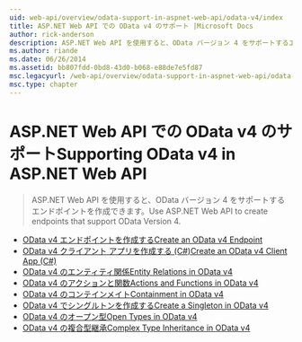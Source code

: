 ```yaml
---
uid: web-api/overview/odata-support-in-aspnet-web-api/odata-v4/index
title: ASP.NET Web API での OData v4 のサポート |Microsoft Docs
author: rick-anderson
description: ASP.NET Web API を使用すると、OData バージョン 4 をサポートするエンドポイントを作成できます。
ms.author: riande
ms.date: 06/26/2014
ms.assetid: bb807fdd-0bd8-43d0-b068-e88de7e5fd87
msc.legacyurl: /web-api/overview/odata-support-in-aspnet-web-api/odata-v4
msc.type: chapter
---
```

<a name="supporting-odata-v4-in-aspnet-web-api"></a><span data-ttu-id="f9d0e-103">ASP.NET Web API での OData v4 のサポート</span><span class="sxs-lookup"><span data-stu-id="f9d0e-103">Supporting OData v4 in ASP.NET Web API</span></span>
====================
> <span data-ttu-id="f9d0e-104">ASP.NET Web API を使用すると、OData バージョン 4 をサポートするエンドポイントを作成できます。</span><span class="sxs-lookup"><span data-stu-id="f9d0e-104">Use ASP.NET Web API to create endpoints that support OData Version 4.</span></span>


- [<span data-ttu-id="f9d0e-105">OData v4 エンドポイントを作成する</span><span class="sxs-lookup"><span data-stu-id="f9d0e-105">Create an OData v4 Endpoint</span></span>](create-an-odata-v4-endpoint.md)
- [<span data-ttu-id="f9d0e-106">OData v4 クライアント アプリを作成する (C#)</span><span class="sxs-lookup"><span data-stu-id="f9d0e-106">Create an OData v4 Client App (C#)</span></span>](create-an-odata-v4-client-app.md)
- [<span data-ttu-id="f9d0e-107">OData v4 のエンティティ関係</span><span class="sxs-lookup"><span data-stu-id="f9d0e-107">Entity Relations in OData v4</span></span>](entity-relations-in-odata-v4.md)
- [<span data-ttu-id="f9d0e-108">OData v4 のアクションと関数</span><span class="sxs-lookup"><span data-stu-id="f9d0e-108">Actions and Functions in OData v4</span></span>](odata-actions-and-functions.md)
- [<span data-ttu-id="f9d0e-109">OData v4 のコンテインメイト</span><span class="sxs-lookup"><span data-stu-id="f9d0e-109">Containment in OData v4</span></span>](odata-containment-in-web-api-22.md)
- [<span data-ttu-id="f9d0e-110">OData v4 でシングルトンを作成する</span><span class="sxs-lookup"><span data-stu-id="f9d0e-110">Create a Singleton in OData v4</span></span>](using-a-singleton-in-an-odata-endpoint-in-web-api-22.md)
- [<span data-ttu-id="f9d0e-111">OData v4 のオープン型</span><span class="sxs-lookup"><span data-stu-id="f9d0e-111">Open Types in OData v4</span></span>](use-open-types-in-odata-v4.md)
- [<span data-ttu-id="f9d0e-112">OData v4 の複合型継承</span><span class="sxs-lookup"><span data-stu-id="f9d0e-112">Complex Type Inheritance in OData v4</span></span>](complex-type-inheritance-in-odata-v4.md)

